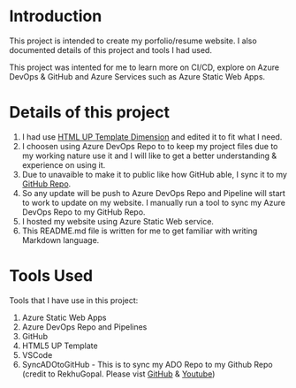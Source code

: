 # Introduction 
This project is intended to create my porfolio/resume website. I also documented details of this project and tools I had used.

This project was intented for me to learn more on CI/CD, explore on Azure DevOps & GitHub and Azure Services such as Azure Static Web Apps.

# Details of this project
1. I had use [HTML UP Template Dimension](https://html5up.net/dimension) and edited it to fit what I need.
2. I choosen using Azure DevOps Repo to to keep my project files due to my working nature use it and I will like to get a better understanding & experience on using it.
3. Due to unavaible to make it to public like how GitHub able, I sync it to my [GitHub Repo](https://github.com/garytan5753/projectgtazureresume).
4. So any update will be push to Azure DevOps Repo and Pipeline will start to work to update on my website. I manually run a tool to sync my Azure DevOps Repo to my GitHub Repo.
5. I hosted my website using Azure Static Web service.
6. This README.md file is written for me to get familiar with writing Markdown language.

# Tools Used
Tools that I have use in this project:
1.	Azure Static Web Apps
2.  Azure DevOps Repo and Pipelines
3.  GitHub
4.	HTML5 UP Template
5.	VSCode
6.  SyncADOtoGitHub - This is to sync my ADO Repo to my Github Repo (credit to RekhuGopal. Please vist [GitHub](https://github.com/RekhuGopal/SyncADOtoGitHub) & [Youtube](https://www.youtube.com/watch?v=G1nKqb8be-A&t=1434s))